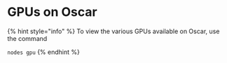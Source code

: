 # GPUs on Oscar

{% hint style="info" %}
To view the various GPUs available on Oscar, use the command

`nodes gpu`
{% endhint %}



